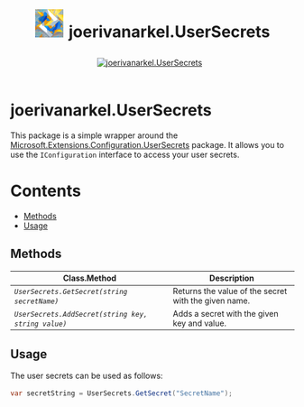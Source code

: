 
<div class="container">
  <div class="row">
    <img src="icon.png" alt="Image Description" width="50" height="50" alt="joerivanarkelPackages Icon">
    <h1>joerivanarkel.UserSecrets</h1>
  </div>

  <div class="row">
    <a href="https://www.nuget.org/packages/joerivanarkel.UserSecrets/">
        <img src="https://img.shields.io/nuget/v/joerivanarkel.UserSecrets.svg" alt="joerivanarkel.UserSecrets">
    </a>
  </div>
</div>

<style>
  .container {
    display: flex;
    flex-direction: column;
    align-items: center;
    justify-content: center;
  }

  .row {
    display: flex;
    align-items: center;
    justify-content: center;
    margin-bottom: 10px;
  }

  .row img {
    margin-bottom: 10px;
    margin-right: 10px;
  }
</style>
# joerivanarkel.UserSecrets

This package is a simple wrapper around the [Microsoft.Extensions.Configuration.UserSecrets](https://www.nuget.org/packages/Microsoft.Extensions.Configuration.UserSecrets/) package. It allows you to use the `IConfiguration` interface to access your user secrets.

# Contents
- [Methods](#methods)
- [Usage](#usage)

## Methods
| Class.Method | Description |
| --- | --- |
| <i>`UserSecrets.GetSecret(string secretName)`<i> | Returns the value of the secret with the given name. |
| <i>`UserSecrets.AddSecret(string key, string value)`<i> | Adds a secret with the given key and value. |

## Usage
The user secrets can be used as follows:
```csharp
var secretString = UserSecrets.GetSecret("SecretName");
```